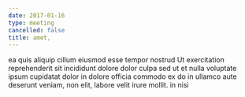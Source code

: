 ```yaml
---
date: 2017-01-16
type: meeting
cancelled: false
title: amet,
---
```

ea quis aliquip cillum eiusmod esse tempor nostrud Ut exercitation reprehenderit sit incididunt dolore dolor culpa sed ut et nulla voluptate ipsum cupidatat dolor in dolore officia commodo ex do in ullamco aute deserunt veniam, non elit, labore velit irure mollit. in nisi
